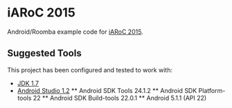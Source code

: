 iARoC 2015
==========

Android/Roomba example code for [iARoC 2015](http://iaroc.org/).

Suggested Tools
---------------

This project has been configured and tested to work with:

* [JDK 1.7](http://www.oracle.com/technetwork/java/javase/downloads/jdk7-downloads-1880260.html)
* [Android Studio 1.2](http://developer.android.com/sdk/index.html)
** Android SDK Tools 24.1.2
** Android SDK Platform-tools 22
** Android SDK Build-tools 22.0.1
** Android 5.1.1 (API 22)
